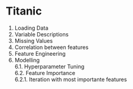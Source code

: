 # Titanic

1. Loading Data
2. Variable Descriptions
3. Missing Values
4. Correlation between features
5. Feature Engineering
6. Modelling<br>
6.1. Hyperparameter Tuning<br>
6.2. Feature Importance<br>
6.2.1. Iteration with most importante features<br>
